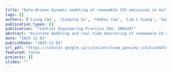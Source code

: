 ```yaml
---
title: "Data-driven dynamic modeling of renewable CO2 emissions in multimode industrial co-processing processes"
tags: []
authors: ['Liang Cao', 'Jianping Su', 'Yankai Cao', 'Lim C Siang', 'Gary Lee', 'Jin Li', 'R Bhushan Gopaluni']
publication_types: []
publication: "*Control Engineering Practice 164, 106424*"
abstract: "Accurate modeling and real-time monitoring of renewable CO emissions in biofeedstock co-processing technologies are critical yet challenging, hindered by limited experimental data and static operational assumptions. This study introduces a novel data-driven dynamic modeling approach using an extensive dataset comprising 43,662 samples from the Parkland refinery. We implement change point detection algorithms to automatically partition the data into segments corresponding to different operating conditions and develop segment-specific robust regression models to predict CO emissions. The proposed framework uniquely integrates change point detection with robust regression, forming a dynamic monitoring system that continuously adapts to multimode industrial processes while balancing numerical accuracy, interpretability, and computational efficiency. These findings reveal that the CO emission ratio per unit of biofeedstock to fossil fuels fluctuates between 51% and 82% under varying operating conditions. The dynamic model exhibits strong agreement with experimental data, providing refineries with a practical, reliable tool for real-time emissions monitoring and regulatory compliance in industrial co-processing applications." 
date: "2025-11-01"
publishDate: "2025-11-01"
url_pdf: "https://scholar.google.ca/citations?view_op=view_citation&hl=zh-CN&user=M-s3mjAAAAAJ&cstart=80&citation_for_view=M-s3mjAAAAAJ:08ZZubdj9fEC"
featured: false
projects: []
slides: ""
---
```

